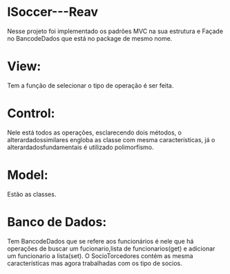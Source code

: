 # ISoccer---Reav

Nesse projeto foi implementado os padrões MVC na sua estrutura e Façade no BancodeDados que está no package de mesmo nome.
# View:
  Tem a função de selecionar o tipo de operação é ser feita.
# Control:
  Nele está todos as operações, esclarecendo dois métodos, o alterardadossimilares engloba as classe com mesma características, já o alterardadosfundamentais é utilizado polimorfismo.
# Model:
  Estão as classes.
# Banco de Dados:
  Tem BancodeDados que se refere aos funcionários é nele que há operações de buscar um fucionario,lista de funcionarios(get) e adicionar um funcionario a lista(set).
  O SocioTorcedores contém as mesma características mas agora trabalhadas com os tipo de socios. 
